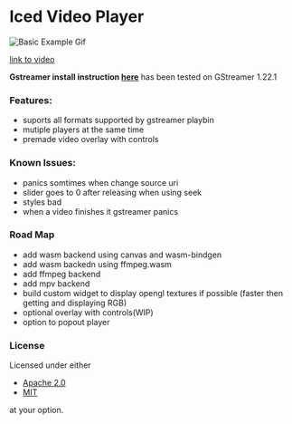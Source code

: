 # Iced Video Player

![Basic Example Gif](https://media.giphy.com/media/v1.Y2lkPTc5MGI3NjExZTc4MGY1NDA2NzM1OWQ2ZGJkM2EzMDM5ODY3NTcyZWZkMjQxODJjZCZjdD1n/Smq9mjsYAXzBu4tk7m/giphy.gif)

[link to video](https://www.youtube.com/watch?v=5qoUGE-Ftdw)

**Gstreamer install instruction [here](https://gitlab.freedesktop.org/gstreamer/gstreamer-rs#installation)**
has been tested on GStreamer 1.22.1

### Features:

- suports all formats supported by gstreamer playbin
- mutiple players at the same time
- premade video overlay with controls

### Known Issues:
- panics somtimes when change source uri
- slider goes to 0 after releasing when using seek
- styles bad
- when a video finishes it gstreamer panics
### Road Map

- add wasm backend using canvas and wasm-bindgen
- add wasm backedn using ffmpeg.wasm
- add ffmpeg backend
- add mpv backend
- build custom widget to display opengl textures if possible (faster then getting and displaying RGB)
- optional overlay with controls(WIP)
- option to popout player


### License

Licensed under either

- [Apache 2.0](https://www.apache.org/licenses/LICENSE-2.0)
- [MIT](http://opensource.org/licenses/MIT)

at your option.